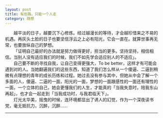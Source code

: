 ```yaml
---
layout: post  
title: 有些路，只能一个人走  
category: 随想  
---
```

&emsp;&emsp;越平淡的日子，越要沉下心修炼。经过越漫长的等待，才会越珍惜来之不易的机遇。再灰头土脸的日子也要坚信浮云之上必有阳光，它会一直在。就算世事再无常，也要放纵自己的梦想。  
&emsp;&emsp;「证明自己最好的办法就是努力做得更好，担当的更多。坚持坚持，相信相信。当别人没有适应我们的时候，我们不如先学会适应别人的不适应」。  
&emsp;&emsp;自己要不断的寻找自我，让自己变得更强大，To be better，这样才有可能会遇到对的人。当她翻遍我们的这些东西，知道了我们怎么样从一个傻逼、二逼到稍微有点理想的青年的成长历练和过程。她过去没有参与其中，但她从中会了解一个多面的人，傻逼、二逼的一面，阳光的一面，梦想的一面跟感性的一面还有理性的一面，一个立体的自己，她会更懂我们的人生，才能真的「当我失意时，陪我东山再起」，也才会一起走到「当我成功时，与我君临天下」。  
&emsp;&emsp;灯光太华美，摇曳的时候，连环境都显出了诱人的幻觉，作为一个深夜读书党，毫无抵抗力，沉醉，沉醉……  
- - -
